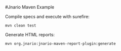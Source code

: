 #Jnario Maven Example

Compile specs and execute with surefire:

    mvn clean test

Generate HTML reports:

    mvn org.jnario:jnario-maven-report-plugin:generate